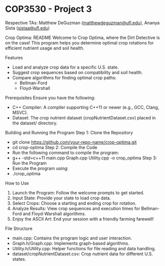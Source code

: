 <H1> COP3530 - Project 3 </h1>

Respective TAs: Matthew DeGuzman (matthewdeguzman@ufl.edu), Ananya Sista (sistaa@ufl.edu)

Crop Optima: README
Welcome to Crop Optima, where the Dirt Detective is on the case! This program helps you determine optimal crop rotations for efficient nutrient usage and soil health.

Features
- Load and analyze crop data for a specific U.S. state.
- Suggest crop sequences based on compatibility and soil health.
- Compare algorithms for finding optimal crop paths:
  - Bellman-Ford
  - Floyd-Warshall

Prerequisites
Ensure you have the following:
- C++ Compiler: A compiler supporting C++11 or newer (e.g., GCC, Clang, MSVC).
- Dataset: The crop nutrient dataset (cropNutrientDataset.csv) placed in the dataset/ directory.

Building and Running the Program
Step 1: Clone the Repository
- git clone https://github.com/your-repo-name/crop-optima.git
- cd crop-optima
Step 2: Compile the Code
- Run the following command to compile the program:
- g++ -std=c++11 main.cpp Graph.cpp Utility.cpp -o crop_optima
Step 3: Run the Program
- Execute the program using:
- ./crop_optima

How to Use
1. Launch the Program: Follow the welcome prompts to get started.
2. Input State: Provide your state to load crop data.
3. Select Crops: Choose a starting and ending crop for rotation.
4. Analyze Results: View crop sequences and execution times for Bellman-Ford and Floyd-Warshall algorithms.
5. Enjoy the ASCII Art: End your session with a friendly farming farewell!

File Structure
- main.cpp: Contains the program logic and user interaction.
- Graph.h/Graph.cpp: Implements graph-based algorithms.
- Utility.h/Utility.cpp: Helper functions for file reading and data handling.
- dataset/cropNutrientDataset.csv: Crop nutrient data for different U.S. states.
